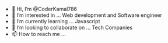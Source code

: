 - 👋 Hi, I’m @CoderKamal786
- 👀 I’m interested in ... Web development and Software engineer 
- 🌱 I’m currently learning ... Javascript
- 💞️ I’m looking to collaborate on ... Tech Companies
- 📫 How to reach me ... 

<!---
CoderKamal786/CoderKamal786 is a ✨ special ✨ repository because its `README.md` (this file) appears on your GitHub profile.
You can click the Preview link to take a look at your changes.
--->
